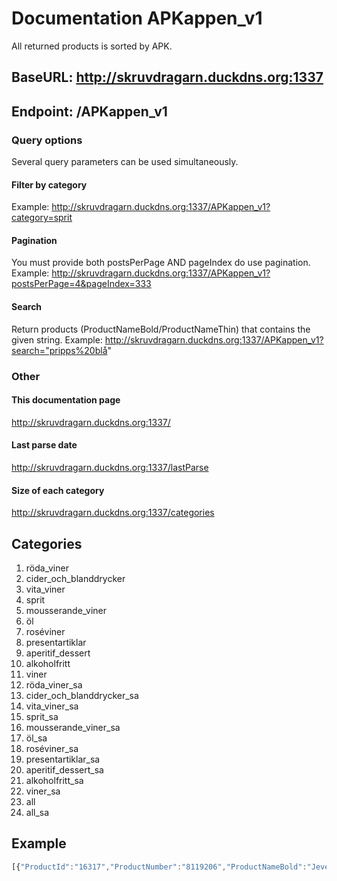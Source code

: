 # Documentation APKappen_v1
All returned products is sorted by APK.

## BaseURL: http://skruvdragarn.duckdns.org:1337

## Endpoint: /APKappen_v1
### Query options
Several query parameters can be used simultaneously.
#### Filter by category
Example: http://skruvdragarn.duckdns.org:1337/APKappen_v1?category=sprit
#### Pagination
You must provide both postsPerPage AND pageIndex do use pagination.
Example: http://skruvdragarn.duckdns.org:1337/APKappen_v1?postsPerPage=4&pageIndex=333
#### Search
Return products (ProductNameBold/ProductNameThin) that contains the given string.
Example: http://skruvdragarn.duckdns.org:1337/APKappen_v1?search="pripps%20blå"

### Other
#### This documentation page
http://skruvdragarn.duckdns.org:1337/
#### Last parse date
http://skruvdragarn.duckdns.org:1337/lastParse
#### Size of each category
http://skruvdragarn.duckdns.org:1337/categories

## Categories
1. röda_viner
2. cider_och_blanddrycker
3. vita_viner
4. sprit
5. mousserande_viner
6. öl
7. roséviner
8. presentartiklar
9. aperitif_dessert
10. alkoholfritt
11. viner
12. röda_viner_sa
13. cider_och_blanddrycker_sa
14. vita_viner_sa
15. sprit_sa
16. mousserande_viner_sa
17. öl_sa
18. roséviner_sa
19. presentartiklar_sa
20. aperitif_dessert_sa
21. alkoholfritt_sa
22. viner_sa
23. all
24. all_sa

## Example
```javascript
[{"ProductId":"16317","ProductNumber":"8119206","ProductNameBold":"Jever","ProductNameThin":"Fatöl","Category":"Öl","ProductNumberShort":"81192","ProducerName":"Friesisches Brauhaus","SupplierName":"TOMP Beer Wine & Spirits AB","IsKosher":false,"BottleTextShort":"Fat","Seal":null,"RestrictedParcelQuantity":0,"IsOrganic":false,"IsEthical":false,"EthicalLabel":null,"IsWebLaunch":false,"SellStartDate":"1998-09-01T00:00:00","IsCompletelyOutOfStock":false,"IsTemporaryOutOfStock":false,"AlcoholPercentage":4.9,"Volume":30000,"Price":397.9,"Country":"Tyskland","OriginLevel1":null,"OriginLevel2":null,"Vintage":0,"SubCategory":"Öl","Type":"Ljus lager","Style":"Pilsner - tysk stil","AssortmentText":"Övrigt sortiment","BeverageDescriptionShort":"Öl, Ljus lager, Pilsner - tysk stil","Usage":null,"Taste":null,"Assortment":"BS","RecycleFee":625,"IsManufacturingCountry":true,"IsRegionalRestricted":false,"IsInStoreSearchAssortment":null,"IsNews":false,"URL":"https://www.systembolaget.se/dryck/ol/jever-8119206","APK":3.694395576778085,"APKWithPant":1.437090624694496,"APKScore":100}]
```
